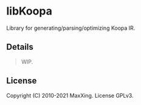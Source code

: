 # libKoopa

Library for generating/parsing/optimizing Koopa IR.

## Details

> WIP.

## License

Copyright (C) 2010-2021 MaxXing. License GPLv3.
